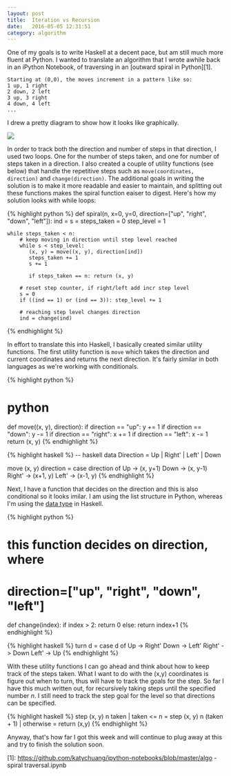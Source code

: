 ```yaml
---
layout: post
title:  Iteration vs Recursion
date:   2016-05-05 12:31:51
category: algorithm
---
```


One of my goals is to write Haskell at a decent pace, but am still much more fluent at Python. I wanted to translate an algorithm that I wrote awhile back in an iPython Notebook, of traversing in an [outward spiral in Python][1]. 

    Starting at (0,0), the moves increment in a pattern like so:
    1 up, 1 right
    2 down, 2 left
    3 up, 3 right
    4 down, 4 left
    ...

I drew a pretty diagram to show how it looks like graphically.

![](/5min/assets/img/spiral1.png)

In order to track both the direction and number of steps in that direction, I used two loops. One for the number of steps taken, and one for number of steps taken in a direction. I also created a couple of utility functions (see below) that handle the repetitive steps such as `move(coordinates, direction)` and `change(direction)`. The additional goals in writing the solution is to make it more readable and easier to maintain, and splitting out these functions makes the spiral function eaiser to digest. Here's how my solution looks with while loops:

{% highlight python %}
def spiral(n, x=0, y=0, direction=["up", "right", "down", "left"]):
    ind = s = steps_taken = 0
    step_level = 1

    while steps_taken < n:
        # keep moving in direction until step level reached
        while s < step_level:
           (x, y) = move((x, y), direction[ind])
           steps_taken += 1
           s += 1

           if steps_taken == n: return (x, y)

        # reset step counter, if right/left add incr step level
        s = 0
        if ((ind == 1) or (ind == 3)): step_level += 1

        # reaching step level changes direction
        ind = change(ind) 
{% endhighlight %}

In effort to translate this into Haskell, I basically created similar utility functions. The first utility function is `move` which takes the direction and current coordinates and returns the next direction. It's fairly similar in both languages as we're working with conditionals.

{% highlight python %}
# python
def move((x, y), direction):
    if direction == "up": y += 1
    if direction == "down": y -= 1
    if direction == "right": x += 1
    if direction == "left": x -= 1
    return (x, y)
{% endhighlight %}

{% highlight haskell %}
-- haskell
data Direction = Up | Right' | Left' | Down

move (x, y) direction = case direction of
     Up -> (x, y+1)
     Down -> (x, y-1)
     Right' -> (x+1, y)
     Left' -> (x-1, y)
{% endhighlight %}

Next, I have a function that decides on the direction and this is also conditional so it looks imilar. I am using the list structure in Python, whereas I'm using the [data type](http://learnyouahaskell.com/making-our-own-types-and-typeclasses) in Haskell.

{% highlight python %}
# this function decides on direction, where 
# direction=["up", "right", "down", "left"]
def change(index):
    if index > 2: return 0
    else: return index+1
{% endhighlight %}
        
{% highlight haskell %}
turn d = case d of
  Up -> Right'
  Down -> Left'
  Right' -> Down
  Left' -> Up
{% endhighlight %}

With these utility functions I can go ahead and think about how to keep track of the steps taken. What I want to do with the (x,y) coordinates is figure out when to turn, thus will have to track the goals for the step. So far I have this much written out, for recursively taking steps until the specified number *n*. I still need to track the step goal for the level so that directions can be specified.

{% highlight haskell %}
step (x, y) n taken
    | taken <= n = step (x, y) n (taken + 1)
    | otherwise = return (x,y)
{% endhighlight %}

Anyway, that's how far I got this week and will continue to plug away at this and try to finish the solution soon.

[1]: https://github.com/katychuang/ipython-notebooks/blob/master/algo - spiral traversal.ipynb

